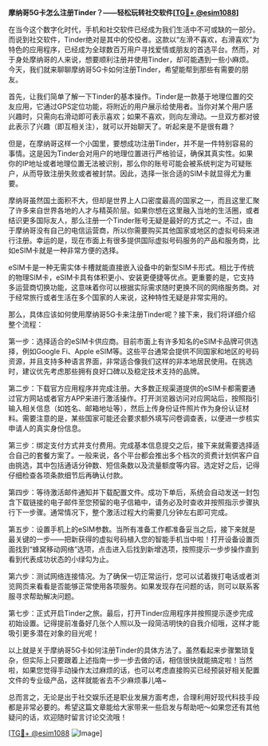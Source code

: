 **摩纳哥5G卡怎么注册Tinder？——轻松玩转社交软件[[TG💪+ @esim1088](https://t.me/s/esim1088)]**

在当今这个数字化时代，手机和社交软件已经成为我们生活中不可或缺的一部分。而说到社交软件，Tinder绝对是其中的佼佼者。这款以“左滑不喜欢，右滑喜欢”为特色的应用程序，已经成为全球数百万用户寻找爱情或朋友的首选平台。然而，对于身处摩纳哥的人来说，想要顺利注册并使用Tinder，却可能遇到一些小麻烦。今天，我们就来聊聊摩纳哥5G卡如何注册Tinder，希望能帮到那些有需要的朋友。

首先，让我们简单了解一下Tinder的基本操作。Tinder是一款基于地理位置的交友应用，它通过GPS定位功能，将附近的用户展示给使用者。当你对某个用户感兴趣时，只需向右滑动即可表示喜欢；如果不喜欢，则向左滑动。一旦双方都对彼此表示了兴趣（即互相关注），就可以开始聊天了。听起来是不是很有趣？

但是，在摩纳哥这样一个小国里，要想成功注册Tinder，并不是一件特别容易的事情。这是因为Tinder会对用户的地理位置进行严格验证，确保其真实性。如果你的IP地址或者地理位置无法被识别，那么你的账号可能会被系统判定为可疑账户，从而导致注册失败或者被封禁。因此，选择一张合适的SIM卡就显得尤为重要。

摩纳哥虽然国土面积不大，但却是世界上人口密度最高的国家之一，而且这里汇聚了许多来自世界各地的人才与精英阶层。如果你想在这里融入当地的生活圈，或者结识更多国际友人，那么注册一个Tinder账号无疑是最好的方式之一。不过，由于摩纳哥没有自己的电信运营商，所以你需要购买其他国家或地区的虚拟号码来进行注册。幸运的是，现在市面上有很多提供国际虚拟号码服务的产品和服务商，比如eSIM卡就是一种非常方便的选择。

eSIM卡是一种无需实体卡槽就能直接嵌入设备中的新型SIM卡形式。相比于传统的物理SIM卡，eSIM卡具有体积更小、安装更便捷等优点。更重要的是，它支持多运营商切换功能，这意味着你可以根据实际需求随时更换不同的网络服务商。对于经常旅行或者生活在多个国家的人来说，这种特性无疑是非常实用的。

那么，具体应该如何使用摩纳哥5G卡来注册Tinder呢？接下来，我们将详细介绍整个流程：

第一步：选择适合的eSIM卡供应商。目前市面上有许多知名的eSIM卡品牌可供选择，例如Google Fi、Apple eSIM等。这些平台通常会提供不同国家和地区的号码资源，并且支持多种语言界面，非常适合像我们这样的非本地居民使用。在挑选时，建议优先考虑那些拥有良好口碑以及稳定技术支持的品牌。

第二步：下载官方应用程序并完成注册。大多数正规渠道提供的eSIM卡都需要通过官方网站或者官方APP来进行激活操作。打开浏览器访问对应网站后，按照指引输入相关信息（如姓名、邮箱地址等），然后上传身份证件照片作为身份认证材料。需要注意的是，某些国家可能还会要求额外填写问卷调查表，以便进一步核实申请人的真实身份信息。

第三步：绑定支付方式并支付费用。完成基本信息提交之后，接下来就需要选择适合自己的套餐方案了。一般来说，各个平台都会推出多个档次的资费计划供客户自由挑选，其中包括通话分钟数、短信条数以及流量额度等内容。选定好之后，记得仔细检查各项条款细节后再确认付款。

第四步：等待激活邮件通知并下载配置文件。成功下单后，系统会自动发送一封包含下载链接的电子邮件至您预留的电子信箱中，请务必及时查收并按照指示步骤执行下一步骤。通常情况下，整个激活过程大约需要几分钟左右即可完成。

第五步：设置手机上的eSIM参数。当所有准备工作都准备妥当之后，接下来就是最关键的一步——把新获得的虚拟号码植入您的智能手机当中啦！打开设备设置页面找到“蜂窝移动网络”选项，点击进入后找到新增选项，按照提示一步步操作直到看到代表成功状态的小绿勾为止。

第六步：测试网络连接情况。为了确保一切正常运行，您可以试着拨打电话或者浏览网页来看看是否能够正常使用各项服务。如果发现存在问题的话，则可以联系客服寻求帮助解决问题。

第七步：正式开启Tinder之旅。最后，打开Tinder应用程序并按照提示逐步完成初始设置。记得提前准备好几张个人照以及一段简洁明快的自我介绍哦，这样才能吸引更多潜在对象的目光呢！

以上就是关于摩纳哥5G卡如何注册Tinder的具体方法了。虽然看起来步骤繁琐复杂，但实际上只要跟着上述指南一步一步去做的话，相信很快就能搞定啦！当然啦，如果您觉得手动操作太过麻烦的话，也可以考虑直接购买已经预装好相关配置文件的专业级产品，这样就能省去不少麻烦事儿咯~

总而言之，无论是出于社交娱乐还是职业发展方面考虑，合理利用好现代科技手段都是非常必要的。希望这篇文章能给大家带来一些启发与帮助吧～如果您还有其他疑问的话，欢迎随时留言讨论交流哦！

[[TG💪+ @esim1088](https://t.me/s/esim1088) ![Image](https://i.postimg.cc/4NQfJmqS/Snipaste-2025-05-13-00-14-12.png)]